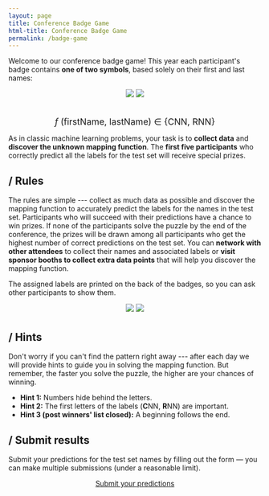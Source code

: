```yaml
---
layout: page
title: Conference Badge Game
html-title: Conference Badge Game
permalink: /badge-game
---
```


Welcome to our conference badge game! This year each participant's badge contains **one of two symbols**, based solely on their first and last names:

<div align="center" style="margin-bottom: 30px;">
    <img class="width-100 width-max-300px photo" style="margin-bottom: 5px; border: 0;" src="{{ "./images/optimized/badge-game-800x800/CNN.webp" | relative_url }}">
    <img class="width-100 width-max-300px photo" style="margin-bottom: 5px; border: 0;" src="{{ "./images/optimized/badge-game-800x800/RNN.webp" | relative_url }}">
</div>

<span style="font-size: 1.25em; text-align: center; display: block;">
    <span style="letter-spacing: 5px; font-style: italic;">f</span>(firstName, lastName) ∈ {CNN, RNN}
</span>

As in classic machine learning problems, your task is to **collect data** and **discover the unknown mapping function**.
The **first five participants** who correctly predict all the labels for the test set will receive special prizes. 


## / Rules

The rules are simple --- collect as much data as possible and discover the mapping function to accurately predict the labels for the names in the test set. Participants who will succeed with their predictions have a chance to win prizes. If none of the participants solve the puzzle by the end of the conference, the prizes will be drawn among all participants who get the highest number of correct predictions on the test set.
You can **network with other attendees** to collect their names and associated labels or **visit sponsor booths to collect extra data points** that will help you discover the mapping function.

The assigned labels are printed on the back of the badges, so you can ask other participants to show them.

<div align="center" style="margin-bottom: 30px;">
    <img class="width-100 width-max-300px photo" style="margin-bottom: 5px;" src="{{ "./images/optimized/badge-game-800x800/badge-cnn.webp" | relative_url }}">
    <img class="width-100 width-max-300px photo" style="margin-bottom: 5px;" src="{{ "./images/optimized/badge-game-800x800/badge-rnn.webp" | relative_url }}">
</div>

## / Hints

Don't worry if you can't find the pattern right away --- after each day we will provide hints to guide you in solving the mapping function. But remember, the faster you solve the puzzle, the higher are your chances of winning.

- **Hint 1:** Numbers hide behind the letters.
- **Hint 2:** The first letters of the labels (**C**NN, **R**NN) are important.
- **Hint 3 (post winners' list closed):** A beginning follows the end.

## / Submit results

Submit your predictions for the test set names by filling out the form — you can make multiple submissions (under a reasonable limit).

<div align="center" style="margin-bottom: 30px;">
    <a href="https://mlinpl2025-badge-game.paperform.co" class="btn btn-default btn-lg btn-nonactive" target="_blank" disabled><i class="fa-solid fa-list"></i> Submit your predictions</a>
</div>

<!-- Submissions are closed. -->
